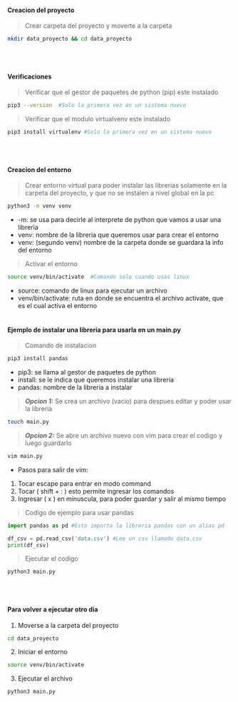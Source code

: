 #### Creacion del proyecto
>Crear carpeta del proyecto y moverte a la carpeta
```bash
mkdir data_proyecto && cd data_proyecto
```
<br><br>
#### Verificaciones
> Verificar que el gestor de paquetes de python (pip) este instalado
```bash
pip3 --version  #Solo la primera vez en un sistema nuevo
```
> Verificar que el modulo virtualvenv este instalado
```bash
pip3 install virtualenv #Solo la primera vez en un sistema nuevo
```
<br><br>
#### Creacion del entorno
> Crear entorno virtual para poder instalar las librerias solamente en la carpeta del proyecto, 
> y que no se instalen a nivel global en la pc
```bash
python3 -m venv venv
```
-  -m: se usa para decirle al interprete de python que vamos a usar una libreria
-  venv: nombre de la libreria que queremos usar para crear el entorno
-  venv: (segundo venv) nombre de la carpeta donde se guardara la info del entorno

>Activar el entorno
```bash
source venv/bin/activate  #Comando solo cuando usas linux
```
-  source: comando de linux para ejecutar un archivo
-  venv/bin/activate: ruta en donde se encuentra el archivo activate, que es el cual 
activa el entorno
<br><br>
#### Ejemplo de instalar una libreria para usarla en un main.py
> Comando de instalacion
```bash
pip3 install pandas
```
-  pip3: se llama al gestor de paquetes de python
-  install: se le indica que queremos instalar una libreria
-  pandas: nombre de la libreria a instalar

> ***Opcion 1:*** Se crea un archivo (vacio) para despues editar y poder usar la libreria
```bash
touch main.py
```
> ***Opcion 2:*** Se abre un archivo nuevo con vim para crear el codigo y luego guardarlo
```bash
vim main.py
```
- Pasos para salir de vim:
1. Tocar escape para entrar en modo command
2. Tocar ( shift + : ) esto permite ingresar los comandos
3. Ingresar ( x ) en minuscula, para poder guardar y salir al mismo tiempo

> Codigo de ejemplo para usar pandas
```python title:main.py
import pandas as pd #Esto importa la libreria pandas con un alias pd

df_csv = pd.read_csv('data.csv') #Lee un csv llamado data.csv
print(df_csv)
```
> Ejecutar el codigo
```bash
python3 main.py
```
<br><br>
#### Para volver a ejecutar otro dia
1. Moverse a la carpeta del proyecto
```bash
cd data_proyecto
```
2. Iniciar el entorno
```bash
source venv/bin/activate
```
3. Ejecutar el archivo
```bash
python3 main.py
```

